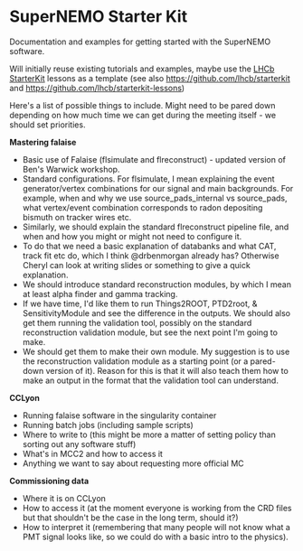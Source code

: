 # SuperNEMO Starter Kit

Documentation and examples for getting started with the SuperNEMO software.

Will initially reuse existing tutorials and examples, maybe use the [LHCb StarterKit](https://lhcb.github.io/starterkit/)
lessons as a template (see also https://github.com/lhcb/starterkit and https://github.com/lhcb/starterkit-lessons)

Here's a list of possible things to include. Might need to be pared down depending on how much time we can get during the meeting itself - we should set priorities.

**Mastering falaise**

- Basic use of Falaise (flsimulate and flreconstruct) - updated version of Ben's Warwick workshop. 
- Standard configurations. For flsimulate, I mean explaining the event generator/vertex combinations for our signal and main backgrounds. For example, when and why we use source_pads_internal vs source_pads, what vertex/event combination corresponds to radon depositing bismuth on tracker wires etc.
- Similarly, we should explain the standard flreconstruct pipeline file, and when and how you might or might not need to configure it.
- To do that we need a basic explanation of databanks and what CAT, track fit etc do, which I think @drbenmorgan already has? Otherwise Cheryl can look at writing slides or something to give a quick explanation.
- We should introduce standard reconstruction modules, by which I mean at least alpha finder and gamma tracking.
- If we have time, I'd like them to run Things2ROOT, PTD2root, & SensitivityModule and see the difference in the outputs. We should also get them running the validation tool, possibly on the standard reconstruction validation module, but see the next point I'm going to make.
- We should get them to make their own module. My suggestion is to use the reconstruction validation module as a starting point (or a pared-down version of it). Reason for this is that it will also teach them how to make an output in the format that the validation tool can understand.

**CCLyon**
- Running falaise software in the singularity container
- Running batch jobs (including sample scripts)
- Where to write to (this might be more a matter of setting policy than sorting out any software stuff)
- What's in MCC2 and how to access it
- Anything we want to say about requesting more official MC

**Commissioning data**
- Where it is on CCLyon
- How to access it (at the moment everyone is working from the CRD files but that shouldn't be the case in the long term, should it?)
- How to interpret it (remembering that many people will not know what a PMT signal looks like, so we could do with a basic intro to the physics).
